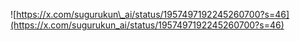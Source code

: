![https://x.com/sugurukun\_ai/status/1957497192245260700?s=46](https://x.com/sugurukun_ai/status/1957497192245260700?s=46)
